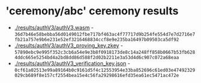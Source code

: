 # 'ceremony/abc' ceremony results
- [./results/authV3/authV3.wasm](./authV3.wasm) - `36d7b46e58bebba56d0149012fbe717bf463ac4f77717d9b254fe554d7e7d2716e7fb21a757e9b6e231e52ef3216468834ccf8e9e235ba16497b09503ca5df92`
- [./results/authV3/authV3_proving_key.zkey](./authV3_proving_key.zkey) - `57890ebc9e995f352c3cb6a54e9e3b8f0918173de8c14a248ff858b0667b53fb6284ddc665e5254bd4a2bd8dd86d588f2d02b2211e3a53d4d6c907c072a68eaa`
- [./results/authV3/authV3_verification_key.json](./authV3_verification_key.json) - `0cf61a02513e99a89164b0c9161d5f4c12553954e33ba852696c61ed03e47492329029cb689f8e157cf2554bea15e4c56fa29298616efd35ea61ec5471ac472e`
